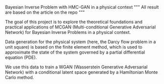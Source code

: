 Bayesian Inverse Problem with HMC-GAN in a physical context
""" All result are based on the article on the repo """

The goal of this project is to explore the theoretical foundations and practical applications of MCGAN (Multi-conditional Generative Adversarial Network) for Bayesian Inverse Problems in a physical context.

Data generation for the physical system (here, the Darcy flow problem in a unit square) is based on the finite element method, which is used to approximate the state of the system governed by a partial differential equation (PDE).

We use this data to train a WGAN (Wasserstein Generative Adversarial Network) with a conditional latent space generated by a Hamiltonian Monte Carlo method.
